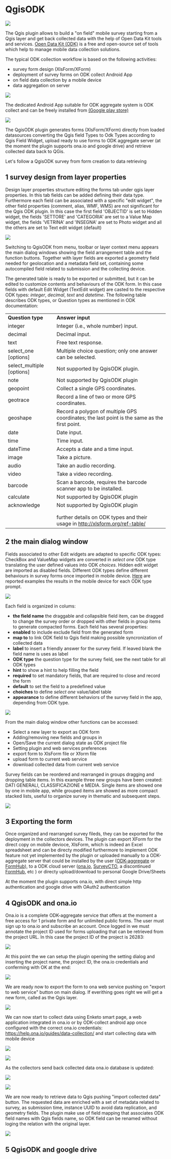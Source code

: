 # QgisODK #

![](icon.svg) 

The Qgis plugin allows to build a "on field" mobile survey starting from a Qgis layer and get back collected data with the help of Open Data Kit tools and services. 
[Open Data Kit (ODK)](https://opendatakit.org/) is a free and open-source set of tools which help to manage mobile data collection solutions. 

The typical ODK collection workflow is based on the following activities:

- survey form design (XlsForm/XForm)
- deployment of survey forms on ODK collect Android App 
- on field data collection by a mobile device
- data aggregation on server

![](http://programs.goodreturn.org.au/wp-content/uploads/sites/15/2015/05/ODK-Process-New-1024x576.png)

The dedicated Android App suitable for ODK aggregate system is ODK collect and can be freely installed from [(Google play store)](https://play.google.com/store/apps/details?id=org.odk.collect.android&hl=it)

![](https://camo.githubusercontent.com/b95abc6d7b9566320b3dffd9c89f5c14f7779548/687474703a2f2f75636c657863697465732e66696c65732e776f726470726573732e636f6d2f323031322f30372f6f646b2d6265666f72652e6a7067)

The QgisODK plugin generates forms (XlsForm/XForm) directly from loaded datasources converting the Qgis field Types to Odk Types according to Qgis Field Widget, upload ready to use forms to ODK aggregate server (at the moment the plugin supports ona.io and google drive) and retrieve collected data back to QGis.

Let's follow a QgisODK survey from form creation to data retrieving

## 1 survey design from layer properties 

Design layer properties structure editing the forms tab under qgis layer properties. In this tab fields can be added defining their data type. Furthermore each field can be associated with a specific "edit widget", the other field properties (comment, alias, WMF, WMS) are not significant for the Qgis ODK plugin. In this case the first field 'OBJECTID' is set to Hidden widget, the fields 'SETTORE' and 'CATEGORIA' are set to a Value Map widget, the fields 'VETRINA' and 'INSEGNA' are set to Photo widget and all the others are set to Text edit widget (default)

![](doc/0-qgis-props-fields.png)

Switching to QgisODK from menu, toolbar or layer context menu appears the main dialog windows showing the field arrangement table and the function buttons. Together with layer fields are exported a geometry field needed for geolocation and a metadata field set, containing some autocompiled field related to submission and the collecting device.

The generated table is ready to be exported or submitted, but it can be edited to customize contents and behaviours of the ODK form. In this case fields with default Edit Widget (TextEdit widget) are casted to the respective ODK types: *integer*, *decimal*, *text* and *datetime*. The following table describes ODK types, or Question types as mentioned in ODK documentation:

<table>
    <tr>
      <td><strong>Question type</strong></td>
      <td><strong>Answer input</strong></td>
    </tr>
    <tr>
      <td>integer</td>
      <td>Integer (i.e., whole number) input.</td>
    </tr>
    <tr>
      <td>decimal</td>
      <td>Decimal input.</td>
    </tr>
    <tr>
      <td>text</td>
      <td>Free text response.</td>
    </tr>
    <tr>
      <td>select_one [options]</td>
      <td>Multiple choice question; only one answer can be selected.</td>
    </tr>
    <tr>
      <td>select_multiple [options]</td>
      <td>Not supported by QgisODK plugin.</td>
    </tr>
    <tr>
      <td>note</td>
      <td>Not supported by QgisODK plugin</td>
    </tr>
    <tr>
      <td>geopoint</td>
      <td>Collect a single GPS coordinates.</td>
    </tr>
    <tr>
      <td>geotrace</td>
      <td>Record a line of two or more GPS coordinates.</td>
    </tr>
    <tr>
      <td>geoshape</td>
      <td>Record a polygon of multiple GPS coordinates; the last point is the same as the first point.</td>
    </tr>
    <tr>
      <td>date</td>
      <td>Date input.</td>
    </tr>
    <tr>
      <td>time</td>
      <td>Time input.</td>
    </tr>
    <tr>
      <td>dateTime</td>
      <td>Accepts a date and a time input.</td>
    </tr>
    <tr>
      <td>image</td>
      <td>Take a picture.</td>
    </tr>
    <tr>
      <td>audio</td>
      <td>Take an audio recording.</td>
    </tr>
    <tr>
      <td>video</td>
      <td>Take a video recording.</td>
    </tr>
    <tr>
      <td>barcode</td>
      <td>Scan a barcode, requires the barcode scanner app to be installed.</td>
    </tr>
    <tr>
      <td>calculate</td>
      <td>Not supported by QgisODK plugin</td>
    </tr>
    <tr>
      <td>acknowledge</td>
      <td>Not supported by QgisODK plugin</td>
    </tr>    
    <tr>
      <td></td>
      <td></td>
    </tr>
    <tr>
      <td></td>
      <td></td>
    </tr>
    <tr>
      <td></td>
      <td>further details on ODK types and their usage in <a href="http://xlsform.org/ref-table/">http://xlsform.org/ref-table/</td>
    </tr>
</table>



## 2 the main dialog window 

Fields associated to other Edit widgets are adapted to specific ODK types: CheckBox and ValueMap widgets are converted in *select one* ODK type translating the user defined values into ODK *choices*. Hidden edit widget are imported as disabled fields.
Different ODK types define different behaviours in survey forms once imported in mobile device. [Here](https://opendatakit.org/help/form-design/examples/) are reported examples the results in the mobile device for each ODK type prompt.

![](doc/2-mainDialog.png)

Each field is organized in colums: 

- **the field name** the draggable and collapsible field item, can be dragged to change the survey order or dropped with other fields in group items to generate compacted forms. Each field has several properties:
- **enabled** to include exclude field from the generated form
- **map to** to link ODK field to Qgis field making possible syncronization of collected data
- **label** to insert a friendly answer for the survey field. If leaved blank the field name is uses as label
- **ODK type** the question type for the survey field, see the next table for all ODK types
- **hint** to show a hint to help filling the field
- **required** to set mandatory fields, that are required to close and record the form
- **default** to set the field to a predefined value
- **choiches** to define *select one* value/label table
- **appearance** to define different behaviors of the survey field in the app, depending from ODK type.

![](doc/3-mainDialog-desc.png)

From the main dialog window other functions can be accessed:

- Select a new layer to export as ODK form
- Adding/removing new fields and groups in 
- Open/Save the current dialog state as ODK project file
- Setting plugin and web services preferences
- export form to XlsForm file or Xform file
- upload form to current web service
- download collected data from current web service

Survey fields can be reordered and rearranged in groups dragging and dropping table items.
In this example three new groups have been created: DATI GENERALI, CLASSIFICAZIONE e MEDIA.
Single items are showed one by one in mobile app, while grouped items are showed as more compact stacked lists, useful to organize survey in thematic and subsequent steps.

![](doc/4-mainDialog-group.png)


## 3 Exporting the form

Once organized and rearranged survey fileds, they can be exported for the deployment in the collectors devices. The plugin can export XForm for the direct copy on mobile devioce, XlsForm, which is indeed an Excel spreadsheet and can be directy modified furthermore to implement ODK feature not yet implemented by the plugin or uploaded manually to a ODK-aggregate server that could be installed by the user ([ODK-aggregate](https://opendatakit.org/use/aggregate/) or [FormHub](https://github.com/SEL-Columbia/formhub)), to a ODK cloud server ([ona.io](http://www.ona.io/), [SurveyCTO](http://www.surveycto.com/), a discontinued [FormHub](http://formhub.org/), etc ) or directy upload/download to personal Google Drive/Sheets 

At the moment the plugin supports ona.io, with direct simple http authentication and google drive with OAuth2 authentication

## 4 QgisODK and ona.io

Ona.io is a complete ODK-aggregate service that offers at the moment a free access for 1 private form and for unlimited public forms. The user must sign up to ona.io and subscribe an account. Once logged in we must annotate the project ID used for forms uploading that can be retrieved from the project URL. In this case the project ID of the project is 26283:

![](doc/06-ona.png)

At this point the we can setup the plugin opening the setting dialog and inserting the project name, the project ID, the ona.io credentials and conferming with OK at the end:

![](doc/07-settings.png)

We are ready now to export the form to ona web service pushing on "export to web service" button on main dialog. If everithing goes right we will get a new form, called as the Qgis layer.

![](doc/08-ona-upload.png)

We can now start to collect data using Enketo smart page, a web application integrated in ona.io or by ODK-collect android app once configured with the correct ona.io credentials: https://help.ona.io/guides/data-collection/ and start collecting data with mobile device

![](doc/09-odk-collect1.png)

![](doc/09-odk-collect2.png)

As the collectors send back collected data ona.io database is updated:

![](doc/10-ona-table.png)

![](doc/11-ona-map.png)

We are now ready to retrieve data to Qgis pushing "import collected data" button.
The requested data are enriched with a set of metadata related to survey, as submission time, instance UUID to avoid data replication, and geometry fields.
The plugin make use of field mapping that associates ODK field names with Qgis fields name, so ODK field can be renamed without loging the relation with the original layer.

![](doc/12-data-collection.png)

## 5 QgisODK and google drive
